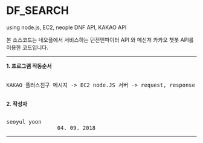 # DF_SEARCH
using node.js, EC2, neople DNF API, KAKAO API

본 소스코드는 네오플에서 서비스하는 던전앤파이터 API 와 메신저 카카오 챗봇 API를 이용한 코드입니다.
</br> 
***
<b>1. 프로그램 작동순서</b>
<pre> 
KAKAO 플러스친구 메시지 -> EC2 node.JS 서버 -> request, response -> 카카오 서버

</pre>


<b>2. 작성자</b>
<pre> 
seoyul yoon
                04. 09. 2018
</pre>
***
